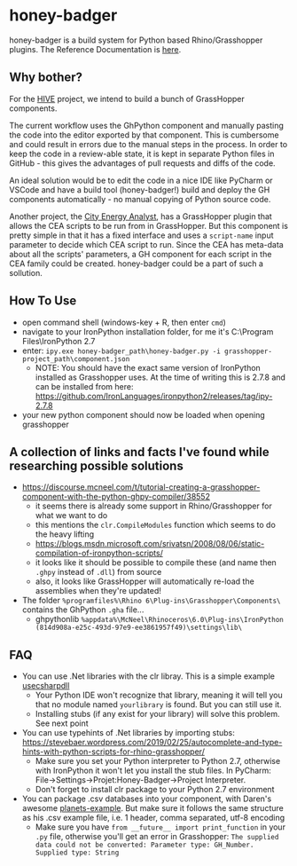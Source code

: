 # honey-badger

honey-badger is a build system for Python based Rhino/Grasshopper plugins. The Reference Documentation is [here](https://docs.contour.so/architecture-building-systems/honey-badger).

## Why bother?

For the [HIVE](https://github.com/architecture-building-systems/hive) project, we intend to build a bunch of GrassHopper components.

The current workflow uses the GhPython component and manually pasting the code into the editor exported by that component. This is
cumbersome and could result in errors due to the manual steps in the process. In order to keep the code in a review-able state,
it is kept in separate Python files in GitHub - this gives the advantages of pull requests and diffs of the code.

An ideal solution would be to edit the code in a nice IDE like PyCharm or VSCode and have a build tool (honey-badger!) build and deploy the
GH components automatically - no manual copying of Python source code.

Another project, the [City Energy Analyst](https://github.com/architecture-building-systems/CityEnergyAnalyst), has a GrassHopper
plugin that allows the CEA scripts to be run from in GrassHopper. But this component is pretty simple in that it has a fixed interface
and uses a `script-name` input parameter to decide which CEA script to run. Since the CEA has meta-data about all the scripts' 
parameters, a GH component for each script in the CEA family could be created. honey-badger could be a part of such a sollution. 

## How To Use

- open command shell (windows-key + R, then enter ``cmd``)
- navigate to your IronPython installation folder, for me it's C:\Program Files\IronPython 2.7
- enter: ``ipy.exe honey-badger_path\honey-badger.py -i grasshopper-project_path\component.json``
  - NOTE: You should have the exact same version of IronPython installed as Grasshopper uses. At the time of writing this is 2.7.8 and can be installed from here: https://github.com/IronLanguages/ironpython2/releases/tag/ipy-2.7.8
- your new python component should now be loaded when opening grasshopper

## A collection of links and facts I've found while researching possible solutions

- https://discourse.mcneel.com/t/tutorial-creating-a-grasshopper-component-with-the-python-ghpy-compiler/38552
  - it seems there is already some support in Rhino/Grasshopper for what we want to do
  - this mentions the `clr.CompileModules` function which seems to do the heavy lifting
  - https://blogs.msdn.microsoft.com/srivatsn/2008/08/06/static-compilation-of-ironpython-scripts/
  - it looks like it should be possible to compile these (and name then `.ghpy` instead of `.dll`) from source
  - also, it looks like GrassHopper will automatically re-load the assemblies when they're updated!
- The folder `%programfiles%\Rhino 6\Plug-ins\Grasshopper\Components\` contains the GhPython `.gha` file...
  - ghpythonlib `%appdata%\McNeel\Rhinoceros\6.0\Plug-ins\IronPython (814d908a-e25c-493d-97e9-ee3861957f49)\settings\lib\`

## FAQ

- You can use .Net libraries with the clr libray. This is a simple example [usecsharpdll](/examples/usecsharpdll/usecsharpdll.py) 
  - Your Python IDE won't recognize that library, meaning it will tell you that no module named `yourlibrary` is found. But you can still use it.
  - Installing stubs (if any exist for your library) will solve this problem. See next point
- You can use typehints of .Net libraries by importing stubs: https://stevebaer.wordpress.com/2019/02/25/autocomplete-and-type-hints-with-python-scripts-for-rhino-grasshopper/
  - Make sure you set your Python interpreter to Python 2.7, otherwise with IronPython it won't let you install the stub files. In PyCharm: File->Settings->Projet:Honey-Badger->Project Interpreter.
  - Don't forget to install clr package to your Python 2.7 environment
- You can package .csv databases into your component, with Daren's awesome [planets-example](/examples/planets/). But make sure it follows the same structure as his .csv example file, i.e. 1 header, comma separated, utf-8 encoding
  - Make sure you have `from __future__ import print_function` in your `.py` file, otherwise you'll get an error in Grasshopper: `The supplied data could not be converted: Parameter type: GH_Number. Supplied type: String`
